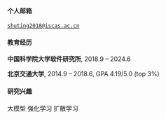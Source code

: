 #### 个人邮箱  

<code>shuting2018@iscas.ac.cn</code> 

#### 教育经历 

**中国科学院大学软件研究所**, 2018.9 – 2024.6

**北京交通大学**,  2014.9 – 2018.6, GPA 4.19/5.0 (top 3%)

#### 研究兴趣  

大模型 强化学习 扩散学习
